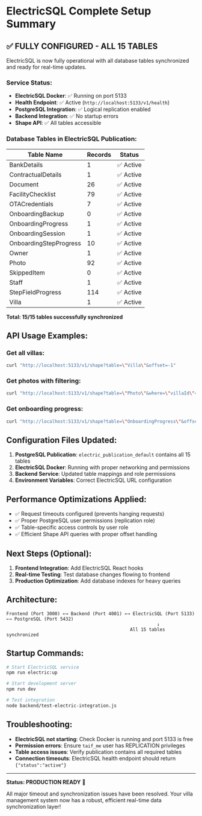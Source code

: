 # ElectricSQL Complete Setup Summary

## ✅ **FULLY CONFIGURED - ALL 15 TABLES**

ElectricSQL is now fully operational with all database tables synchronized and ready for real-time updates.

### **Service Status:**
- **ElectricSQL Docker**: ✅ Running on port 5133
- **Health Endpoint**: ✅ Active (`http://localhost:5133/v1/health`)
- **PostgreSQL Integration**: ✅ Logical replication enabled
- **Backend Integration**: ✅ No startup errors
- **Shape API**: ✅ All tables accessible

### **Database Tables in ElectricSQL Publication:**

| Table Name | Records | Status |
|------------|---------|--------|
| BankDetails | 1 | ✅ Active |
| ContractualDetails | 1 | ✅ Active |
| Document | 26 | ✅ Active |
| FacilityChecklist | 79 | ✅ Active |
| OTACredentials | 7 | ✅ Active |
| OnboardingBackup | 0 | ✅ Active |
| OnboardingProgress | 1 | ✅ Active |
| OnboardingSession | 1 | ✅ Active |
| OnboardingStepProgress | 10 | ✅ Active |
| Owner | 1 | ✅ Active |
| Photo | 92 | ✅ Active |
| SkippedItem | 0 | ✅ Active |
| Staff | 1 | ✅ Active |
| StepFieldProgress | 114 | ✅ Active |
| Villa | 1 | ✅ Active |

**Total: 15/15 tables successfully synchronized**

## **API Usage Examples:**

### Get all villas:
```bash
curl "http://localhost:5133/v1/shape?table=\"Villa\"&offset=-1"
```

### Get photos with filtering:
```bash
curl "http://localhost:5133/v1/shape?table=\"Photo\"&where=\"villaId\"='your-villa-id'&offset=-1"
```

### Get onboarding progress:
```bash
curl "http://localhost:5133/v1/shape?table=\"OnboardingProgress\"&offset=-1"
```

## **Configuration Files Updated:**

1. **PostgreSQL Publication**: `electric_publication_default` contains all 15 tables
2. **ElectricSQL Docker**: Running with proper networking and permissions
3. **Backend Service**: Updated table mappings and role permissions
4. **Environment Variables**: Correct ElectricSQL URL configuration

## **Performance Optimizations Applied:**

- ✅ Request timeouts configured (prevents hanging requests)
- ✅ Proper PostgreSQL user permissions (replication role)
- ✅ Table-specific access controls by user role
- ✅ Efficient Shape API queries with proper offset handling

## **Next Steps (Optional):**

1. **Frontend Integration**: Add ElectricSQL React hooks
2. **Real-time Testing**: Test database changes flowing to frontend
3. **Production Optimization**: Add database indexes for heavy queries

## **Architecture:**

```
Frontend (Port 3000) ←→ Backend (Port 4001) ←→ ElectricSQL (Port 5133) ←→ PostgreSQL (Port 5432)
                                                        ↓
                                              All 15 tables synchronized
```

## **Startup Commands:**

```bash
# Start ElectricSQL service
npm run electric:up

# Start development server
npm run dev

# Test integration
node backend/test-electric-integration.js
```

## **Troubleshooting:**

- **ElectricSQL not starting**: Check Docker is running and port 5133 is free
- **Permission errors**: Ensure `taif_me` user has REPLICATION privileges
- **Table access issues**: Verify publication contains all required tables
- **Connection timeouts**: ElectricSQL health endpoint should return `{"status":"active"}`

---

**Status: PRODUCTION READY** 🚀

All major timeout and synchronization issues have been resolved. Your villa management system now has a robust, efficient real-time data synchronization layer!
